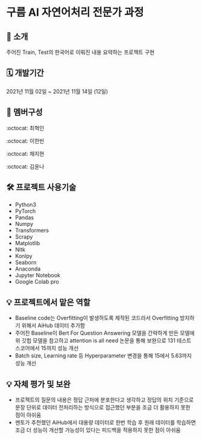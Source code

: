 # 구름 AI 자연어처리 전문가 과정

📌 소개
--
주어진 Train, Test의 한국어로 이뤄진 내용 요약하는 프로젝트 구현


🗓 개발기간
--
2021년 11월 02일 ~ 2021년 11월 14일 (12일)


🧙 멤버구성
--
:octocat: 최혁인

:octocat: 이한빈

:octocat: 채지현

:octocat: 김윤나


🛠 프로젝트 사용기술
--
* Python3
* PyTorch
* Pandas
* Numpy
* Transformers
* Scrapy
* Matplotlib
* Nltk
* Konlpy
* Seaborn
* Anaconda
* Jupyter Notebook
* Google Colab pro



💡 프로젝트에서 맡은 역할
--
* Baseline code는 Overfitting이 발생하도록 제작된 코드라서 Overfitting 방지하기 위해서 AiHub 데이터 추가함
* 주어진 Baseline이 Bert For Question Answering 모델을 간략하게 만든 모델에 위 깃헙 모델을 참고하고 attention is all need 논문을 통해 보완으로 131 테스트 스코어에서 15까지 성능 개선
* Batch size, Learning rate 등 Hyperparameter 변경을 통해 15에서 5.63까지 성능 개선

💡 자체 평가 및 보완 
--
* 프로젝트의 질문의 내용은 정답 근처에 분포한다고 생각하고 정답의 위치 기준으로 문장 단위로 데이터 전처리하는 방식으로 접근했던 부분을 조금 더 활용하지 못한 점이 아쉬움
* 멘토가 추천했던 AiHub에서 대용량 데이터로 한번 학습 후 원래 데이터를 학습하면 조금 더 성능이 개선할 가능성이 있다는 피드백을 적용하지 못한 점이 아쉬움
